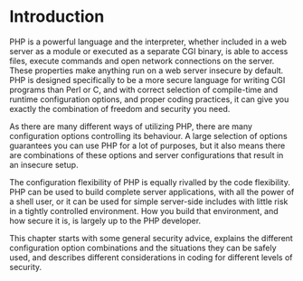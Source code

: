 Introduction
============

PHP is a powerful language and the interpreter, whether included in a
web server as a module or executed as a separate CGI binary, is able to
access files, execute commands and open network connections on the
server. These properties make anything run on a web server insecure by
default. PHP is designed specifically to be a more secure language for
writing CGI programs than Perl or C, and with correct selection of
compile-time and runtime configuration options, and proper coding
practices, it can give you exactly the combination of freedom and
security you need.

As there are many different ways of utilizing PHP, there are many
configuration options controlling its behaviour. A large selection of
options guarantees you can use PHP for a lot of purposes, but it also
means there are combinations of these options and server configurations
that result in an insecure setup.

The configuration flexibility of PHP is equally rivalled by the code
flexibility. PHP can be used to build complete server applications, with
all the power of a shell user, or it can be used for simple server-side
includes with little risk in a tightly controlled environment. How you
build that environment, and how secure it is, is largely up to the PHP
developer.

This chapter starts with some general security advice, explains the
different configuration option combinations and the situations they can
be safely used, and describes different considerations in coding for
different levels of security.
